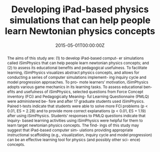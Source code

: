 ---
abstract: "The aims of this study are: (1) to develop iPad-based comput- er simulations called iSimPhysics that can help people learn newtonian physics concepts; and (2) to assess its educational benefits and pedagogical usefulness. To facilitate learning, iSimPhysics visualizes abstract physics concepts, and allows for conducting a series of computer simulations implement- ing inquiry cycle and model progression approaches. To pro- mote learners’ motivation, iSimPhysics adopts various game mechanics in its learning tasks. To assess educational ben- efits and usefulness of iSimPhysics, selected questions from Force Concept inventory (FCi) and Pedagogically Meaning- ful Learning Questionnaire (PMLQ) were administered be- fore and after 17 graduate students used iSimPhysics. Paired t-tests indicate that students were able to solve more FCi problems (p < 0.01, ES = 2.28) and to provide more correct explanations (p < 0.01, ES = 1.19) after using iSimPhysics. Students’ responses to PMLQ questions indicate that inquiry- based learning activities using iSimPhysics were helpful for them to learn target newtonian physics concepts. The find- ings of this study may suggest that iPad-based computer sim- ulations providing appropriate instructional scaffolding (e.g., visualization, inquiry cycle and model progression) can be an effective learning tool for physics (and possibly other sci- ence) concepts."
authors: 
- admin
date: "2015-05-01T00:00:00Z"
url_project: "https://www.learntechlib.org/primary/p/148408/"
featured: false
projects: []
publication: 'Journal of Computers in Mathematics and Science Teaching'
publication_short: ""
publication_types:
- "2"
publishDate: "2015-05-20T00:00:00Z"
tags:
- Problem solving
- Physcis education
- Mobile learning
- Mathematics learning
- Computer simulations
title: "Developing iPad-based physics simulations that can help people learn Newtonian physics concepts"
---